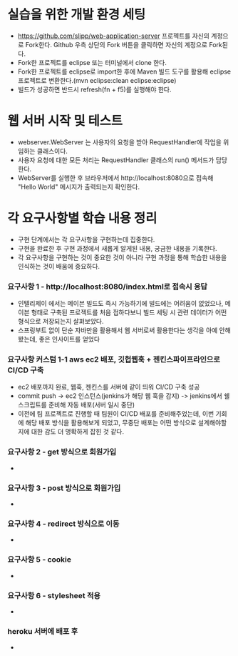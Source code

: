# 실습을 위한 개발 환경 세팅
* https://github.com/slipp/web-application-server 프로젝트를 자신의 계정으로 Fork한다. Github 우측 상단의 Fork 버튼을 클릭하면 자신의 계정으로 Fork된다.
* Fork한 프로젝트를 eclipse 또는 터미널에서 clone 한다.
* Fork한 프로젝트를 eclipse로 import한 후에 Maven 빌드 도구를 활용해 eclipse 프로젝트로 변환한다.(mvn eclipse:clean eclipse:eclipse)
* 빌드가 성공하면 반드시 refresh(fn + f5)를 실행해야 한다.

# 웹 서버 시작 및 테스트
* webserver.WebServer 는 사용자의 요청을 받아 RequestHandler에 작업을 위임하는 클래스이다.
* 사용자 요청에 대한 모든 처리는 RequestHandler 클래스의 run() 메서드가 담당한다.
* WebServer를 실행한 후 브라우저에서 http://localhost:8080으로 접속해 "Hello World" 메시지가 출력되는지 확인한다.

# 각 요구사항별 학습 내용 정리
* 구현 단계에서는 각 요구사항을 구현하는데 집중한다. 
* 구현을 완료한 후 구현 과정에서 새롭게 알게된 내용, 궁금한 내용을 기록한다.
* 각 요구사항을 구현하는 것이 중요한 것이 아니라 구현 과정을 통해 학습한 내용을 인식하는 것이 배움에 중요하다. 

### 요구사항 1 - http://localhost:8080/index.html로 접속시 응답
* 인텔리제이 에서는 메이븐 빌드도 즉시 가능하기에 빌드에는 어려움이 없었으나, 메이븐 형태로 구축된 프로젝트를 처음 접하다보니 빌드 세팅 시 관련 데이터가 어떤 형식으로 저장되는지 살펴보았다.
* 스프링부트 없이 단순 자바만을 활용해서 웹 서버로써 활용한다는 생각을 아예 안해봤는데, 좋은 인사이트를 얻었다

### 요구사항 커스텀 1-1 aws ec2 배포, 깃헙웹훅 + 젠킨스파이프라인으로 CI/CD 구축
* ec2 배포까지 완료, 웹훅, 젠킨스를 서버에 같이 띄워 CI/CD 구축 성공
* commit push -> ec2 인스턴스(jenkins가 해당 웹 훅을 감지) -> jenkins에서 쉘 스크립트를 준비해 자동 배포(서버 일시 중단)
* 이전에 팀 프로젝트로 진행할 때 팀원이 CI/CD 배포를 준비해주었는데, 이번 기회에 해당 배포 방식을 활용해보게 되었고, 무중단 배포는 어떤 방식으로 설계해야할지에 대한 감도 더 명확하게 잡힌 것 같다.

### 요구사항 2 - get 방식으로 회원가입
* 

### 요구사항 3 - post 방식으로 회원가입
* 

### 요구사항 4 - redirect 방식으로 이동
* 

### 요구사항 5 - cookie
* 

### 요구사항 6 - stylesheet 적용
* 

### heroku 서버에 배포 후
* 